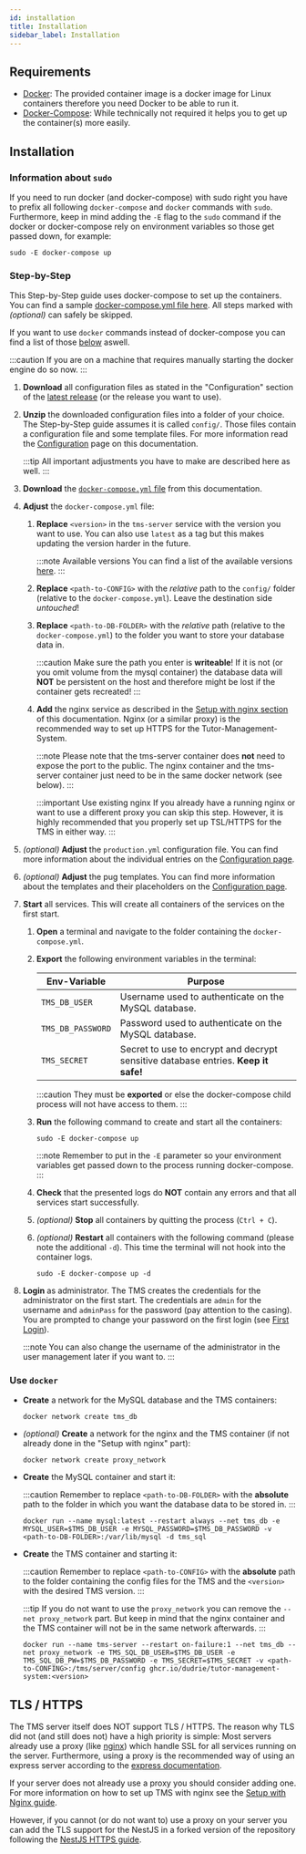 ```yaml
---
id: installation
title: Installation
sidebar_label: Installation
---
```


## Requirements

- [Docker](https://docs.docker.com/install/): The provided container image is a docker image for Linux containers therefore you need Docker to be able to run it.
- [Docker-Compose](https://docs.docker.com/compose/install/): While technically not required it helps you to get up the container(s) more easily.

## Installation

### Information about `sudo`

If you need to run docker (and docker-compose) with sudo right you have to prefix all following `docker-compose` and `docker` commands with `sudo`.
Furthermore, keep in mind adding the `-E` flag to the `sudo` command if the docker or docker-compose rely on environment variables so those get passed down, for example:

```shell
sudo -E docker-compose up
```

### Step-by-Step

This Step-by-Step guide uses docker-compose to set up the containers. You can find a sample [docker-compose.yml file here](../assets/docker-compose.yml). All steps marked with _(optional)_ can safely be skipped.

If you want to use `docker` commands instead of docker-compose you can find a list of those [below](#commands) aswell.

:::caution
If you are on a machine that requires manually starting the docker engine do so now.
:::

1. **Download** all configuration files as stated in the "Configuration" section of the [latest release][latest-release] (or the release you want to use).

2. **Unzip** the downloaded configuration files into a folder of your choice. The Step-by-Step guide assumes it is called `config/`. Those files contain a configuration file and some template files. For more information read the [Configuration][config-doc] page on this documentation.

   :::tip
   All important adjustments you have to make are described here as well.
   :::

3. **Download** the [`docker-compose.yml` file](../assets/docker-compose.yml) from this documentation.

4. **Adjust** the `docker-compose.yml` file:

   1. **Replace** `<version>` in the `tms-server` service with the version you want to use. You can also use `latest` as a tag but this makes updating the version harder in the future.

      :::note Available versions
      You can find a list of the available versions [here][docker-image-versions].
      :::

   1. **Replace** `<path-to-CONFIG>` with the _relative_ path to the `config/` folder (relative to the `docker-compose.yml`). Leave the destination side _untouched_!

   1. **Replace** `<path-to-DB-FOLDER>` with the _relative_ path (relative to the `docker-compose.yml`) to the folder you want to store your database data in.

      :::caution
      Make sure the path you enter is **writeable**! If it is not (or you omit volume from the mysql container) the database data will **NOT** be persistent on the host and therefore might be lost if the container gets recreated!
      :::

   1. **Add** the nginx service as described in the [Setup with nginx section][nginx-doc] of this documentation. Nginx (or a similar proxy) is the recommended way to set up HTTPS for the Tutor-Management-System.

      :::note
      Please note that the tms-server container does **not** need to expose the port to the public. The nginx container and the tms-server container just need to be in the same docker network (see below).
      :::

      :::important Use existing nginx
      If you already have a running nginx or want to use a different proxy you can skip this step. However, it is highly recommended that you properly set up TSL/HTTPS for the TMS in either way.
      :::

5. _(optional)_ **Adjust** the `production.yml` configuration file. You can find more information about the individual entries on the [Configuration page](./configuration#applicationconfiguration).

6. _(optional)_ **Adjust** the pug templates. You can find more information about the templates and their placeholders on the [Configuration page](./configuration#pug-templates).

7. **Start** all services. This will create all containers of the services on the first start.

   1. **Open** a terminal and navigate to the folder containing the `docker-compose.yml`.

   1. **Export** the following environment variables in the terminal:

      | Env-Variable      | Purpose                                                                            |
      | ----------------  | ---------------------------------------------------------------------------------- |
      | `TMS_DB_USER`     | Username used to authenticate on the MySQL database.                               |
      | `TMS_DB_PASSWORD` | Password used to authenticate on the MySQL database.                               |
      | `TMS_SECRET`      | Secret to use to encrypt and decrypt sensitive database entries. **Keep it safe!** |

      :::caution
      They must be **exported** or else the docker-compose child process will not have access to them.
      :::

   1. **Run** the following command to create and start all the containers:

      ```shell
      sudo -E docker-compose up
      ```

      :::note
      Remember to put in the `-E` parameter so your environment variables get passed down to the process running docker-compose.
      :::

   1. **Check** that the presented logs do **NOT** contain any errors and that all services start successfully.

   1. _(optional)_ **Stop** all containers by quitting the process (`Ctrl + C`).

   1. _(optional)_ **Restart** all containers with the following command (please note the additional `-d`). This time the terminal will not hook into the container logs.

      ```shell
      sudo -E docker-compose up -d
      ```

8. **Login** as administrator. The TMS creates the credentials for the administrator on the first start. The credentials are `admin` for the username and `adminPass` for the password (pay attention to the casing). You are prompted to change your password on the first login (see [First Login](../handbook/login#first-login)).

   :::note
   You can also change the username of the administrator in the user management later if you want to.
   :::

### Use `docker`

- **Create** a network for the MySQL database and the TMS containers:

  ```shell
  docker network create tms_db
  ```

- _(optional)_ **Create** a network for the nginx and the TMS container (if not already done in the "Setup with nginx" part):

  ```shell
  docker network create proxy_network
  ```

- **Create** the MySQL container and start it:

  :::caution
  Remember to replace `<path-to-DB-FOLDER>` with the **absolute** path to the folder in which you want the database data to be stored in.
  :::

  ```shell
  docker run --name mysql:latest --restart always --net tms_db -e MYSQL_USER=$TMS_DB_USER -e MYSQL_PASSWORD=$TMS_DB_PASSWORD -v <path-to-DB-FOLDER>:/var/lib/mysql -d tms_sql
  ```

* **Create** the TMS container and starting it:

  :::caution
  Remember to replace `<path-to-CONFIG>` with the **absolute** path to the folder containing the config files for the TMS and the `<version>` with the desired TMS version.
  :::

  :::tip
  If you do not want to use the `proxy_network` you can remove the `--net proxy_network` part. But keep in mind that the nginx container and the TMS container will not be in the same network afterwards.
  :::

  ```shell
  docker run --name tms-server --restart on-failure:1 --net tms_db --net proxy_network -e TMS_SQL_DB_USER=$TMS_DB_USER -e TMS_SQL_DB_PW=$TMS_DB_PASSWORD -e TMS_SECRET=$TMS_SECRET -v <path-to-CONFING>:/tms/server/config ghcr.io/dudrie/tutor-management-system:<version>
  ```

## TLS / HTTPS

The TMS server itself does NOT support TLS / HTTPS. The reason why TLS did not (and still does not) have a high priority is simple: Most servers already use a proxy (like [nginx][nginx]) which handle SSL for all services running on the server. Furthermore, using a proxy is the recommended way of using an express server according to the [express documentation](http://expressjs.com/en/advanced/best-practice-security.html#use-tls).

If your server does not already use a proxy you should consider adding one. For more information on how to set up TMS with nginx see the [Setup with Nginx guide][nginx-doc].

However, if you cannot (or do not want to) use a proxy on your server you can add the TLS support for the NestJS in a forked version of the repository following the [NestJS HTTPS guide][nestjs-https-guide].

[config-doc]: ./configuration/
[nginx-doc]: ./nginx/
[docker-image-versions]: https://github.com/users/Dudrie/packages/container/tutor-management-system/versions
[latest-release]: https://github.com/Dudrie/Tutor-Management-System/releases/latest
[mongo-docker]: https://hub.docker.com/_/mongo
[nestjs-https-guide]: https://docs.nestjs.com/faq/multiple-servers#https
[nginx]: https://www.nginx.com/
